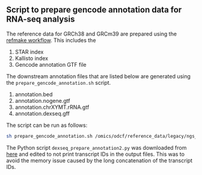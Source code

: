## **Script to prepare gencode annotation data for RNA-seq analysis**

The reference data for GRCh38 and GRCm39 are prepared using the [refmake workflow](https://odcf-gitlab.dkfz.de/ODCF/refmake). This includes the
1. STAR index
2. Kallisto index
3. Gencode annotation GTF file

The downstream annotation files that are listed below are generated using the `prepare_gencode_annotation.sh` script. 
1. annotation.bed
2. annotation.nogene.gtf
3. annotation.chrXYMT.rRNA.gtf
4. annotation.dexseq.gff

The script can be run as follows:

```bash
sh prepare_gencode_annotation.sh /omics/odcf/reference_data/legacy/ngs_share/assemblies/hg_GRCh38/databases/gencode/GRCh38_decoy_ebv_alt_hla_phiX/gencode_v39_chr_patch_hapl_scaff/annotation.gtf
```

The Python script `dexseq_prepare_annotation2.py` was downloaded from [here](https://raw.githubusercontent.com/vivekbhr/Subread_to_DEXSeq/master/dexseq_prepare_annotation2.py) and edited to not print transcript IDs in the output files. This was to avoid the memory issue caused by the long concatenation of the transcript IDs.